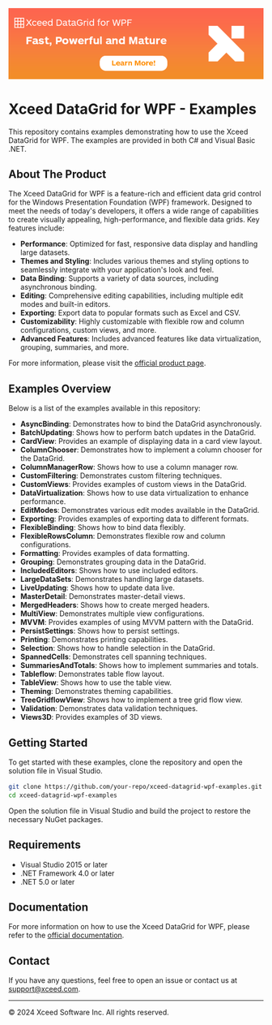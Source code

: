 ![Xceed DataGrid for WPF](Resources/header.png)

# Xceed DataGrid for WPF - Examples

This repository contains examples demonstrating how to use the Xceed DataGrid for WPF. The examples are provided in both C# and Visual Basic .NET.

## About The Product

The Xceed DataGrid for WPF is a feature-rich and efficient data grid control for the Windows Presentation Foundation (WPF) framework. Designed to meet the needs of today's developers, it offers a wide range of capabilities to create visually appealing, high-performance, and flexible data grids. Key features include:

- **Performance**: Optimized for fast, responsive data display and handling large datasets.
- **Themes and Styling**: Includes various themes and styling options to seamlessly integrate with your application's look and feel.
- **Data Binding**: Supports a variety of data sources, including asynchronous binding.
- **Editing**: Comprehensive editing capabilities, including multiple edit modes and built-in editors.
- **Exporting**: Export data to popular formats such as Excel and CSV.
- **Customizability**: Highly customizable with flexible row and column configurations, custom views, and more.
- **Advanced Features**: Includes advanced features like data virtualization, grouping, summaries, and more.

For more information, please visit the [official product page](https://xceed.com/en/our-products/product/datagrid-for-wpf).

## Examples Overview

Below is a list of the examples available in this repository:

- **AsyncBinding**: Demonstrates how to bind the DataGrid asynchronously.
- **BatchUpdating**: Shows how to perform batch updates in the DataGrid.
- **CardView**: Provides an example of displaying data in a card view layout.
- **ColumnChooser**: Demonstrates how to implement a column chooser for the DataGrid.
- **ColumnManagerRow**: Shows how to use a column manager row.
- **CustomFiltering**: Demonstrates custom filtering techniques.
- **CustomViews**: Provides examples of custom views in the DataGrid.
- **DataVirtualization**: Shows how to use data virtualization to enhance performance.
- **EditModes**: Demonstrates various edit modes available in the DataGrid.
- **Exporting**: Provides examples of exporting data to different formats.
- **FlexibleBinding**: Shows how to bind data flexibly.
- **FlexibleRowsColumn**: Demonstrates flexible row and column configurations.
- **Formatting**: Provides examples of data formatting.
- **Grouping**: Demonstrates grouping data in the DataGrid.
- **IncludedEditors**: Shows how to use included editors.
- **LargeDataSets**: Demonstrates handling large datasets.
- **LiveUpdating**: Shows how to update data live.
- **MasterDetail**: Demonstrates master-detail views.
- **MergedHeaders**: Shows how to create merged headers.
- **MultiView**: Demonstrates multiple view configurations.
- **MVVM**: Provides examples of using MVVM pattern with the DataGrid.
- **PersistSettings**: Shows how to persist settings.
- **Printing**: Demonstrates printing capabilities.
- **Selection**: Shows how to handle selection in the DataGrid.
- **SpannedCells**: Demonstrates cell spanning techniques.
- **SummariesAndTotals**: Shows how to implement summaries and totals.
- **Tableflow**: Demonstrates table flow layout.
- **TableView**: Shows how to use the table view.
- **Theming**: Demonstrates theming capabilities.
- **TreeGridflowView**: Shows how to implement a tree grid flow view.
- **Validation**: Demonstrates data validation techniques.
- **Views3D**: Provides examples of 3D views.

## Getting Started

To get started with these examples, clone the repository and open the solution file in Visual Studio.

```bash
git clone https://github.com/your-repo/xceed-datagrid-wpf-examples.git
cd xceed-datagrid-wpf-examples
```
Open the solution file in Visual Studio and build the project to restore the necessary NuGet packages.

## Requirements
- Visual Studio 2015 or later
- .NET Framework 4.0 or later
- .NET 5.0 or later
  
## Documentation

For more information on how to use the Xceed DataGrid for WPF, please refer to the [official documentation](https://doc.xceed.com/xceed-datagrid-for-wpf/).

## Contact

If you have any questions, feel free to open an issue or contact us at [support@xceed.com](mailto:support@xceed.com).

---

© 2024 Xceed Software Inc. All rights reserved.
